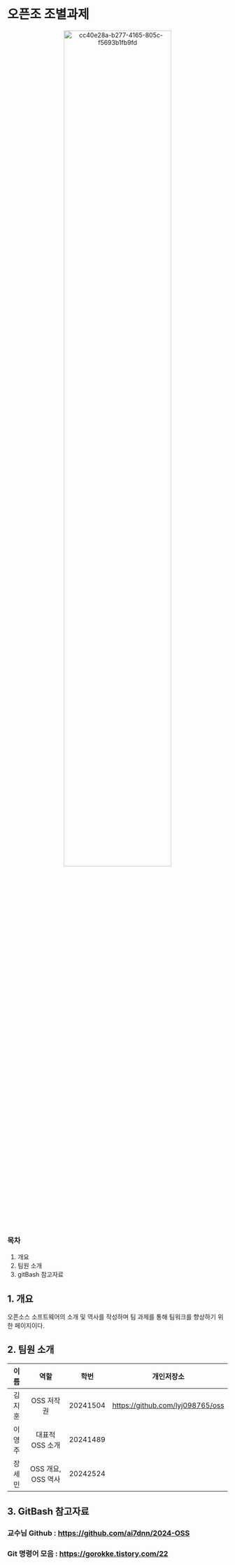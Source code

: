 # 오픈조 조별과제
<div align="center">
    <img src="https://github.com/user-attachments/assets/3c89494a-bab7-4e44-9096-6401d7a92d37" alt="cc40e28a-b277-4165-805c-f5693b1fb9fd" width="70%">
</div>

### 목차
1. 개요
2. 팀원 소개
3. gitBash 참고자료

## 1. 개요
오픈소스 소프트웨어의 소개 및 역사를 작성하며 팀 과제를 통해 팀워크를 향상하기 위한 페이지이다.

## 2. 팀원 소개

<div align="center">

| 이름     | 역할               | 학번              | 개인저장소              | 
|:--------:| :-------------------:| :-------------------:| :-------------------:|
| 김지훈   | OSS 저작권          | 20241504 |  https://github.com/lyj098765/oss
| 이영주   | 대표적 OSS 소개      | 20241489
| 장세민   | OSS 개요, OSS 역사 |  20242524

</div>

## 3. GitBash 참고자료

### 교수님 Github : https://github.com/ai7dnn/2024-OSS

### Git 명령어 모음 : https://gorokke.tistory.com/22
